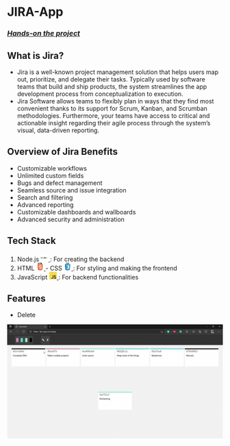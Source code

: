 # JIRA-App 
### *[Hands-on the project](https://jira-app.vercel.app/)*
<!--  <a href="https://jira-app.vercel.app/" target="_blank"> <img src="/images/logo.png" alt="javascript" height = "100" width = "150" /> </a> -->
 


## What is Jira?

- Jira is a well-known project management solution that helps users map out, prioritize, and delegate their tasks. Typically used by software teams that build and ship products, the system streamlines the app development process from conceptualization to execution.
- Jira Software allows teams to flexibly plan in ways that they find most convenient thanks to its support for Scrum, Kanban, and Scrumban methodologies. Furthermore, your teams have access to critical and actionable insight regarding their agile process through the system’s visual, data-driven reporting.

## Overview of Jira Benefits

- Customizable workflows
- Unlimited custom fields
- Bugs and defect management
- Seamless source and issue integration
- Search and filtering
- Advanced reporting
- Customizable dashboards and wallboards
- Advanced security and administration

## Tech Stack

1. Node.js  <a href="https://nodejs.org" target="_blank"> <img src="https://raw.githubusercontent.com/devicons/devicon/master/icons/nodejs/nodejs-original-wordmark.svg" alt="nodejs" width="18px"  /> </a> : For creating the backend
2. HTML <a href="https://www.w3.org/html/" target="_blank"> <img src="https://raw.githubusercontent.com/devicons/devicon/master/icons/html5/html5-original-wordmark.svg" alt="html5" width="18px"  /> </a> - CSS </a> <a href="https://www.w3.org/css/" target="_blank"> <img src="https://raw.githubusercontent.com/github/explore/80688e429a7d4ef2fca1e82350fe8e3517d3494d/topics/css/css.png" alt="css" width="18px"  /> </a> : For styling and making the frontend
3. JavaScript  <a href="https://developer.mozilla.org/en-US/docs/Web/JavaScript" target="_blank"> <img src="https://raw.githubusercontent.com/devicons/devicon/master/icons/javascript/javascript-original.svg" alt="javascript" width="18px"  /> </a>  : For backend functionalities

## Features

- Delete
<img src="/images/delete.gif" alt="Delete" />



